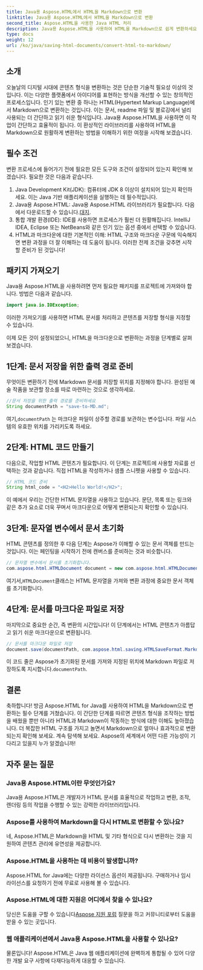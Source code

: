 ```yaml
---
title: Java용 Aspose.HTML에서 HTML을 Markdown으로 변환
linktitle: Java용 Aspose.HTML에서 HTML을 Markdown으로 변환
second_title: Aspose.HTML을 사용한 Java HTML 처리
description: Java용 Aspose.HTML을 사용하여 HTML을 Markdown으로 쉽게 변환하세요. 원활한 콘텐츠 변환 및 조작을 위한 단계별 가이드를 따르세요.
type: docs
weight: 12
url: /ko/java/saving-html-documents/convert-html-to-markdown/
---
```

## 소개
오늘날의 디지털 시대에 콘텐츠 형식을 변환하는 것은 단순한 기술적 필요성 이상의 것입니다. 이는 다양한 플랫폼에서 아이디어를 표현하는 방식을 개선할 수 있는 창의적인 프로세스입니다. 인기 있는 변환 중 하나는 HTML(Hypertext Markup Language)에서 Markdown으로 변환하는 것입니다. 이는 문서, readme 파일 및 블로깅에서 널리 사용되는 더 간단하고 읽기 쉬운 형식입니다. Java용 Aspose.HTML을 사용하면 이 작업이 간단하고 효율적이 됩니다. 이 환상적인 라이브러리를 사용하여 HTML을 Markdown으로 원활하게 변환하는 방법을 이해하기 위한 여정을 시작해 보겠습니다.
## 필수 조건
변환 프로세스에 들어가기 전에 필요한 모든 도구와 조건이 설정되어 있는지 확인해 보겠습니다. 필요한 것은 다음과 같습니다.
1. Java Development Kit(JDK): 컴퓨터에 JDK 8 이상이 설치되어 있는지 확인하세요. 이는 Java 기반 애플리케이션을 실행하는 데 필수적입니다.
2.  Java용 Aspose.HTML: Java용 Aspose.HTML 라이브러리가 필요합니다. 다음에서 다운로드할 수 있습니다.[대지](https://releases.aspose.com/html/java/).
3. 통합 개발 환경(IDE): IDE를 사용하면 프로세스가 훨씬 더 원활해집니다. IntelliJ IDEA, Eclipse 또는 NetBeans와 같은 인기 있는 옵션 중에서 선택할 수 있습니다.
4. HTML과 마크다운에 대한 기본적인 이해: HTML 구조와 마크다운 구문에 익숙해지면 변환 과정을 더 잘 이해하는 데 도움이 됩니다.
이러한 전제 조건을 갖추면 시작할 준비가 된 것입니다!
## 패키지 가져오기
Java용 Aspose.HTML을 사용하려면 먼저 필요한 패키지를 프로젝트에 가져와야 합니다. 방법은 다음과 같습니다.
```java
import java.io.IOException;
```
이러한 가져오기를 사용하면 HTML 문서를 처리하고 콘텐츠를 저장할 형식을 지정할 수 있습니다.

이제 모든 것이 설정되었으니, HTML을 마크다운으로 변환하는 과정을 단계별로 살펴보겠습니다.
## 1단계: 문서 저장을 위한 출력 경로 준비
무엇이든 변환하기 전에 Markdown 문서를 저장할 위치를 지정해야 합니다. 완성된 예술 작품을 보관할 장소를 따로 마련하는 것으로 생각하세요.
```java
//문서 저장을 위한 출력 경로를 준비하세요
String documentPath = "save-to-MD.md";
```
 여기,`documentPath` 는 마크다운 파일이 상주할 경로를 보관하는 변수입니다. 파일 시스템의 유효한 위치를 가리키도록 하세요.
## 2단계: HTML 코드 만들기
다음으로, 작업할 HTML 콘텐츠가 필요합니다. 이 단계는 프로젝트에 사용할 자료를 선택하는 것과 같습니다. 직접 HTML을 작성하거나 샘플 스니펫을 사용할 수 있습니다.
```java
// HTML 코드 준비
String html_code = "<H2>Hello World!</H2>";
```
이 예에서 우리는 간단한 HTML 문자열을 사용하고 있습니다. 문단, 목록 또는 링크와 같은 추가 요소로 더욱 꾸며서 마크다운으로 어떻게 변환되는지 확인할 수 있습니다.
## 3단계: 문자열 변수에서 문서 초기화
HTML 콘텐츠를 정의한 후 다음 단계는 Aspose가 이해할 수 있는 문서 객체를 만드는 것입니다. 이는 페인팅을 시작하기 전에 캔버스를 준비하는 것과 비슷합니다.
```java
// 문자열 변수에서 문서를 초기화합니다.
com.aspose.html.HTMLDocument document = new com.aspose.html.HTMLDocument(html_code, ".");
```
 여기서,`HTMLDocument`클래스는 HTML 문자열을 가져와 변환 과정에 중요한 문서 객체를 초기화합니다.
## 4단계: 문서를 마크다운 파일로 저장
마지막으로 중요한 순간, 즉 변환의 시간입니다! 이 단계에서는 HTML 콘텐츠가 아름답고 읽기 쉬운 마크다운으로 변환됩니다.
```java
// 문서를 마크다운 파일로 저장
document.save(documentPath, com.aspose.html.saving.HTMLSaveFormat.Markdown);
```
 이 코드 줄은 Aspose가 초기화된 문서를 가져와 지정된 위치에 Markdown 파일로 저장하도록 지시합니다.`documentPath`.
## 결론
축하합니다! 방금 Aspose.HTML for Java를 사용하여 HTML을 Markdown으로 변환하는 필수 단계를 거쳤습니다. 이 간단한 단계를 따르면 콘텐츠 형식을 조작하는 방법을 배웠을 뿐만 아니라 HTML과 Markdown이 작동하는 방식에 대한 이해도 높아졌습니다. 더 복잡한 HTML 구조를 가지고 놀면서 Markdown으로 얼마나 효과적으로 변환되는지 확인해 보세요. 계속 탐색해 보세요. Aspose의 세계에서 어떤 다른 가능성이 기다리고 있을지 누가 알겠습니까!
## 자주 묻는 질문
### Java용 Aspose.HTML이란 무엇인가요?
Java용 Aspose.HTML은 개발자가 HTML 문서를 효율적으로 작업하고 변환, 조작, 렌더링 등의 작업을 수행할 수 있는 강력한 라이브러리입니다.
### Aspose를 사용하여 Markdown을 다시 HTML로 변환할 수 있나요?
네, Aspose.HTML은 Markdown을 HTML 및 기타 형식으로 다시 변환하는 것을 지원하여 콘텐츠 관리에 유연성을 제공합니다.
### Aspose.HTML을 사용하는 데 비용이 발생합니까?
Aspose.HTML for Java에는 다양한 라이선스 옵션이 제공됩니다. 구매하거나 임시 라이선스를 요청하기 전에 무료로 사용해 볼 수 있습니다.
### Aspose.HTML에 대한 지원은 어디에서 찾을 수 있나요?
 당신은 도움을 구할 수 있습니다[Aspose 지원 포럼](https://forum.aspose.com/c/html/29) 질문을 하고 커뮤니티로부터 도움을 받을 수 있는 곳입니다.
### 웹 애플리케이션에서 Java용 Aspose.HTML을 사용할 수 있나요?
물론입니다! Aspose.HTML은 Java 웹 애플리케이션에 완벽하게 통합될 수 있어 다양한 개발 요구 사항에 다재다능하게 대응할 수 있습니다.